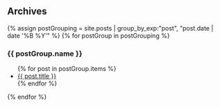<div class="archive">
	<h2> Archives </h2>
	{% assign postGrouping = site.posts | group_by_exp:"post", "post.date | date '%B %Y'" %}
{% for postGroup in postGrouping %}
	<h3>{{ postGroup.name }}</h3>
		<ul>
			{% for post in postGroup.items %}
			<li><a href="{{ post.url }}">{{ post.title }}</a></li>
			{% endfor %}
		</ul>
{% endfor %}
</div>